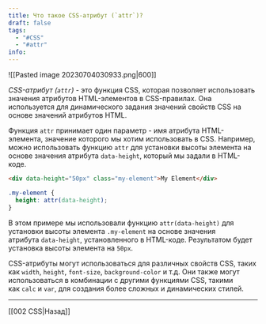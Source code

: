 ```yaml
---
title: Что такое CSS-атрибут (`attr`)?
draft: false
tags:
  - "#CSS"
  - "#attr"
info:
---
```

![[Pasted image 20230704030933.png|600]]

_CSS-атрибут (`attr`)_ - это функция CSS, которая позволяет использовать значения атрибутов HTML-элементов в CSS-правилах. Она используется для динамического задания значений свойств CSS на основе значений атрибутов HTML.

Функция `attr` принимает один параметр - имя атрибута HTML-элемента, значение которого мы хотим использовать в CSS. Например, можно использовать функцию `attr` для установки высоты элемента на основе значения атрибута `data-height`, который мы задали в HTML-коде.

```html
<div data-height="50px" class="my-element">My Element</div>
```

```css
.my-element {
  height: attr(data-height);
}
```

В этом примере мы использовали функцию `attr(data-height)` для установки высоты элемента `.my-element` на основе значения атрибута `data-height`, установленного в HTML-коде. Результатом будет установка высоты элемента на `50px`.

CSS-атрибуты могут использоваться для различных свойств CSS, таких как `width`, `height`, `font-size`, `background-color` и т.д. Они также могут использоваться в комбинации с другими функциями CSS, такими как `calc` и `var`, для создания более сложных и динамических стилей.

---

[[002 CSS|Назад]]
